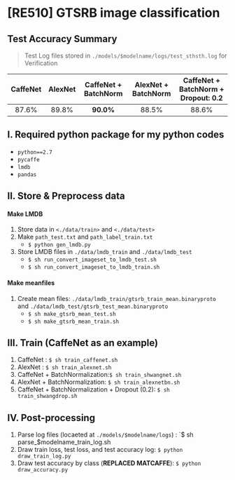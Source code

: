 # [RE510] GTSRB image classification
## Test Accuracy Summary
> Test Log files stored in `./models/$modelname/logs/test_sthsth.log` for Verification

| CaffeNet | AlexNet | CaffeNet + BatchNorm | AlexNet + BatchNorm | CaffeNet + BatchNorm + Dropout: 0.2 |
| :---: | :---: | :---: | :---: | :---: |
| 87.6% | 89.8% | __90.0%__ | 88.5% | 88.6% |


## I. Required python package for my python codes
* `python==2.7`
* `pycaffe`
* `lmdb`
* `pandas`

## II. Store & Preprocess data

#### Make LMDB
1. Store data in `<./data/train>` and `<./data/test>`
2. Make `path_test.txt` and `path_label_train.txt`
    * `$ python gen_lmdb.py`
3. Store LMDB files in `./data/lmdb_train` and `./data/lmdb_test`
    * `$ sh run_convert_imageset_to_lmdb_test.sh`  
    * `$ sh run_convert_imageset_to_lmdb_train.sh`

#### Make meanfiles
1. Create mean files: `./data/lmdb_train/gtsrb_train_mean.binaryproto` and `./data/lmdb_test/gtsrb_test_mean.binaryproto`
    * `$ sh make_gtsrb_mean_test.sh`
    * `$ sh make_gtsrb_mean_train.sh`

## III. Train (CaffeNet as an example)
1. CaffeNet : `$ sh train_caffenet.sh`
2. AlexNet  : `$ sh train_alexnet.sh`
3. CaffeNet + BatchNormalization:`$ sh train_shwangnet.sh`
4. AlexNet + BatchNormalization: `$ sh train_alexnetbn.sh`
5. CaffeNet + BatchNormalization + Dropout (0.2): `$ sh train_shwangdrop.sh`

## IV. Post-processing
1. Parse log files (locaeted at `./models/$modelname/logs`) : `$ sh parse_$modelname_train_log.sh
2. Draw train loss, test loss, and test accuracy log: `$ python draw_train_log.py`
3. Draw test accuracy by class (__REPLACED MATCAFFE__): `$ python draw_accuracy.py`
